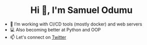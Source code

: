 <h1 align="center">Hi 👋, I'm Samuel Odumu</h1>

- 👀 I’m working with CI/CD tools (mostly docker) and web servers
- 💻 Also becoming better at Python and OOP
- 📫 Let's connect on [Twitter](https://twitter.com/SamuelOdumu)
